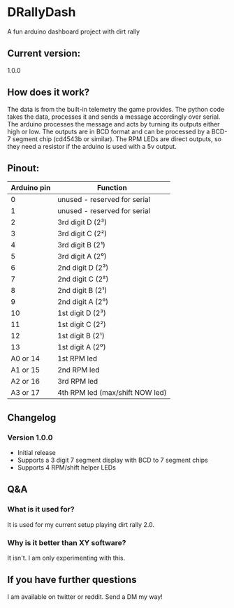 # DRallyDash
A fun arduino dashboard project with dirt rally

## Current version:
1.0.0

## How does it work?
The data is from the built-in telemetry the game provides. The python code takes the data, processes it and sends a message accordingly over serial.
The arduino processes the message and acts by turning its outputs either high or low. The outputs are in BCD format and can be processed by a BCD-7 segment chip (cd4543b or similar).
The RPM LEDs are direct outputs, so they need a resistor if the arduino is used with a 5v output.

## Pinout:

Arduino pin|Function
---|---
0|unused - reserved for serial
1|unused - reserved for serial
2|3rd digit D (2³)
3|3rd digit C (2²)
4|3rd digit B (2¹)
5|3rd digit A (2⁰)
6|2nd digit D (2³)
7|2nd digit C (2²)
8|2nd digit B (2¹)
9|2nd digit A (2⁰)
10|1st digit D (2³)
11|1st digit C (2²)
12|1st digit B (2¹)
13|1st digit A (2⁰)
A0 or 14|1st RPM led
A1 or 15|2nd RPM led
A2 or 16|3rd RPM led
A3 or 17|4th RPM led (max/shift NOW led)

## Changelog
### Version 1.0.0
* Initial release
* Supports a 3 digit 7 segment display with BCD to 7 segment chips
* Supports 4 RPM/shift helper LEDs

## Q&A

### What is it used for?
It is used for my current setup playing dirt rally 2.0.

### Why is it better than XY software?
It isn't. I am only experimenting with this.

## If you have further questions
I am available on twitter or reddit. Send a DM my way!
